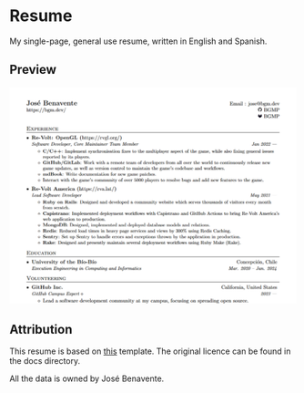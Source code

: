 # Resume
My single-page, general use resume, written in English and Spanish.

## Preview
![Resume Screenshot](/docs/preview.png)

## Attribution
This resume is based on [this](https://github.com/sb2nov/resume) template. The original licence can be found in the docs directory.

All the data is owned by José Benavente.
